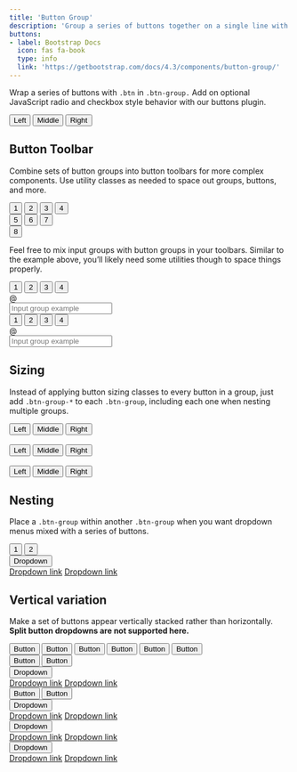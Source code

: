 ```yaml
---
title: 'Button Group'
description: 'Group a series of buttons together on a single line with the button group, and super-power them with JavaScript.'
buttons:
- label: Bootstrap Docs
  icon: fas fa-book
  type: info
  link: 'https://getbootstrap.com/docs/4.3/components/button-group/'
---
```


Wrap a series of buttons with `.btn` in `.btn-group.` Add on optional JavaScript radio and checkbox style behavior with our buttons plugin.

<example>
    <div class="btn-group" role="group" aria-label="Basic example">
        <button type="button" class="btn btn-secondary">Left</button>
        <button type="button" class="btn btn-secondary">Middle</button>
        <button type="button" class="btn btn-secondary">Right</button>
    </div>
</example>

## Button Toolbar

Combine sets of button groups into button toolbars for more complex components. Use utility classes as needed to space out groups, buttons, and more.

<example>
    <div class="btn-toolbar" role="toolbar" aria-label="Toolbar with button groups">
        <div class="btn-group mr-2" role="group" aria-label="First group">
            <button type="button" class="btn btn-secondary">1</button>
            <button type="button" class="btn btn-secondary">2</button>
            <button type="button" class="btn btn-secondary">3</button>
            <button type="button" class="btn btn-secondary">4</button>
        </div>
        <div class="btn-group mr-2" role="group" aria-label="Second group">
            <button type="button" class="btn btn-secondary">5</button>
            <button type="button" class="btn btn-secondary">6</button>
            <button type="button" class="btn btn-secondary">7</button>
        </div>
        <div class="btn-group" role="group" aria-label="Third group">
            <button type="button" class="btn btn-secondary">8</button>
        </div>
    </div>
</example>

Feel free to mix input groups with button groups in your toolbars. Similar to the example above, you’ll likely need some utilities though to space things properly.

<example>
    <div class="btn-toolbar mb-3" role="toolbar" aria-label="Toolbar with button groups">
        <div class="btn-group mr-2" role="group" aria-label="First group">
            <button type="button" class="btn btn-secondary">1</button>
            <button type="button" class="btn btn-secondary">2</button>
            <button type="button" class="btn btn-secondary">3</button>
            <button type="button" class="btn btn-secondary">4</button>
        </div>
        <div class="input-group">
            <div class="input-group-prepend">
            <div class="input-group-text" id="btnGroupAddon">@</div>
            </div>
            <input type="text" class="form-control" placeholder="Input group example" aria-label="Input group example" aria-describedby="btnGroupAddon">
        </div>
    </div>
    <div class="btn-toolbar justify-content-between" role="toolbar" aria-label="Toolbar with button groups">
        <div class="btn-group" role="group" aria-label="First group">
            <button type="button" class="btn btn-secondary">1</button>
            <button type="button" class="btn btn-secondary">2</button>
            <button type="button" class="btn btn-secondary">3</button>
            <button type="button" class="btn btn-secondary">4</button>
        </div>
        <div class="input-group">
            <div class="input-group-prepend">
            <div class="input-group-text" id="btnGroupAddon2">@</div>
            </div>
            <input type="text" class="form-control" placeholder="Input group example" aria-label="Input group example" aria-describedby="btnGroupAddon2">
        </div>
    </div>
</example>

## Sizing

Instead of applying button sizing classes to every button in a group, just add `.btn-group-*` to each `.btn-group`, including each one when nesting multiple groups.

<example>
    <div class="btn-group btn-group-lg" role="group" aria-label="Large button group">
        <button type="button" class="btn btn-secondary">Left</button>
        <button type="button" class="btn btn-secondary">Middle</button>
        <button type="button" class="btn btn-secondary">Right</button>
    </div>
    <br>
    <div class="btn-group" role="group" aria-label="Default button group">
        <button type="button" class="btn btn-secondary">Left</button>
        <button type="button" class="btn btn-secondary">Middle</button>
        <button type="button" class="btn btn-secondary">Right</button>
    </div>
    <br>
    <div class="btn-group btn-group-sm" role="group" aria-label="Small button group">
        <button type="button" class="btn btn-secondary">Left</button>
        <button type="button" class="btn btn-secondary">Middle</button>
        <button type="button" class="btn btn-secondary">Right</button>
    </div>
</example>

## Nesting

Place a `.btn-group` within another `.btn-group` when you want dropdown menus mixed with a series of buttons.

<example>
    <div class="btn-group" role="group" aria-label="Button group with nested dropdown">
        <button type="button" class="btn btn-secondary">1</button>
        <button type="button" class="btn btn-secondary">2</button>
        <div class="btn-group" role="group">
            <button id="btnGroupDrop1" type="button" class="btn btn-secondary dropdown-toggle" data-toggle="dropdown" aria-haspopup="true" aria-expanded="false">
                Dropdown
            </button>
            <div class="dropdown-menu" aria-labelledby="btnGroupDrop1">
                <a class="dropdown-item" href="#">Dropdown link</a>
                <a class="dropdown-item" href="#">Dropdown link</a>
            </div>
        </div>
    </div>
</example>

## Vertical variation

Make a set of buttons appear vertically stacked rather than horizontally. **Split button dropdowns are not supported here.**

<example>
    <div class="btn-group-vertical" role="group" aria-label="Vertical button group">
        <button type="button" class="btn btn-secondary">Button</button>
        <button type="button" class="btn btn-secondary">Button</button>
        <button type="button" class="btn btn-secondary">Button</button>
        <button type="button" class="btn btn-secondary">Button</button>
        <button type="button" class="btn btn-secondary">Button</button>
        <button type="button" class="btn btn-secondary">Button</button>
    </div>
</example>

<example>
    <div class="btn-group-vertical" role="group" aria-label="Vertical button group">
        <button type="button" class="btn btn-secondary">Button</button>
        <button type="button" class="btn btn-secondary">Button</button>
        <div class="btn-group" role="group">
            <button id="btnGroupVerticalDrop1" type="button" class="btn btn-secondary dropdown-toggle" data-toggle="dropdown" aria-haspopup="true" aria-expanded="false">
                Dropdown
            </button>
            <div class="dropdown-menu" aria-labelledby="btnGroupVerticalDrop1">
                <a class="dropdown-item" href="#">Dropdown link</a>
                <a class="dropdown-item" href="#">Dropdown link</a>
            </div>
        </div>
        <button type="button" class="btn btn-secondary">Button</button>
        <button type="button" class="btn btn-secondary">Button</button>
        <div class="btn-group" role="group">
            <button id="btnGroupVerticalDrop2" type="button" class="btn btn-secondary dropdown-toggle" data-toggle="dropdown" aria-haspopup="true" aria-expanded="false">
                Dropdown
            </button>
            <div class="dropdown-menu" aria-labelledby="btnGroupVerticalDrop2">
                <a class="dropdown-item" href="#">Dropdown link</a>
                <a class="dropdown-item" href="#">Dropdown link</a>
            </div>
        </div>
        <div class="btn-group" role="group">
            <button id="btnGroupVerticalDrop3" type="button" class="btn btn-secondary dropdown-toggle" data-toggle="dropdown" aria-haspopup="true" aria-expanded="false">
                Dropdown
            </button>
            <div class="dropdown-menu" aria-labelledby="btnGroupVerticalDrop3">
                <a class="dropdown-item" href="#">Dropdown link</a>
                <a class="dropdown-item" href="#">Dropdown link</a>
            </div>
        </div>
        <div class="btn-group" role="group">
            <button id="btnGroupVerticalDrop4" type="button" class="btn btn-secondary dropdown-toggle" data-toggle="dropdown" aria-haspopup="true" aria-expanded="false">
                Dropdown
            </button>
            <div class="dropdown-menu" aria-labelledby="btnGroupVerticalDrop4">
                <a class="dropdown-item" href="#">Dropdown link</a>
                <a class="dropdown-item" href="#">Dropdown link</a>
            </div>
        </div>
    </div>
</example>
